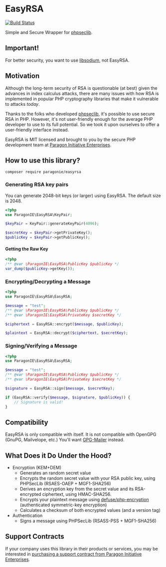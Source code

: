 # EasyRSA

[![Build Status](https://travis-ci.org/paragonie/EasyRSA.svg?branch=master)](https://travis-ci.org/paragonie/EasyRSA)

Simple and Secure Wrapper for [phpseclib](https://github.com/phpseclib/phpseclib).

## Important!

For better security, you want to use [libsodium](https://pecl.php.net/package/libsodium), not EasyRSA.

## Motivation

Although the long-term security of RSA is questionable (at best) given the
advances in index calculus attacks, there are many issues with how RSA is
implemented in popular PHP cryptography libraries that make it vulnerable to
attacks *today*.

Thanks to the folks who developed [phpseclib](https://github.com/phpseclib/phpseclib),
it's possible to use secure RSA in PHP. However, it's not user-friendly enough
for the average PHP developer to use to its full potential. So we took it upon
ourselves to offer a user-friendly interface instead.

EasyRSA is MIT licensed and brought to you by the secure PHP development team at
[Paragon Initiative Enterprises](https://paragonie.com).

## How to use this library?
`composer require paragonie/easyrsa`

### Generating RSA key pairs

You can generate 2048-bit keys (or larger) using EasyRSA. The default size is 2048.

```php
<?php
use ParagonIE\EasyRSA\KeyPair;

$keyPair = KeyPair::generateKeyPair(4096);

$secretKey = $keyPair->getPrivateKey();
$publicKey = $keyPair->getPublicKey();
```

#### Getting the Raw Key

```php
<?php
/** @var \ParagonIE\EasyRSA\PublicKey $publicKey */
var_dump($publicKey->getKey());
```

### Encrypting/Decrypting a Message

```php
<?php
use ParagonIE\EasyRSA\EasyRSA;

$message = "test";
/** @var \ParagonIE\EasyRSA\PublicKey $publicKey */
/** @var \ParagonIE\EasyRSA\PrivateKey $secretKey */

$ciphertext = EasyRSA::encrypt($message, $publicKey);

$plaintext = EasyRSA::decrypt($ciphertext, $secretKey);
```

### Signing/Verifying a Message

```php
<?php
use ParagonIE\EasyRSA\EasyRSA;

$message = "test";
/** @var \ParagonIE\EasyRSA\PublicKey $publicKey */
/** @var \ParagonIE\EasyRSA\PrivateKey $secretKey */

$signature = EasyRSA::sign($message, $secretKey);

if (EasyRSA::verify($message, $signature, $publicKey)) {
    // Signature is valid!
}
```

## Compatibility

EasyRSA is only compatible with itself. It is not compatible with OpenGPG (GnuPG, Mailvelope, etc.) You'll want [GPG-Mailer](https://github.com/paragonie/gpg-mailer) instead.

## What Does it Do Under the Hood?

* Encryption (KEM+DEM)
    * Generates an random secret value
    * Encrypts the random secret value with your RSA public key, using PHPSecLib
      (RSAES-OAEP + MGF1-SHA256)
    * Derives an encryption key from the secret value and its RSA-encrypted ciphertext, 
      using HMAC-SHA256.
    * Encrypts your plaintext message using [defuse/php-encryption](https://github.com/defuse/php-encryption)
      (authenticated symmetric-key encryption)
    * Calculates a checksum of both encrypted values (and a version tag)
* Authentication
    * Signs a message using PHPSecLib (RSASS-PSS + MGF1-SHA256)

## Support Contracts

If your company uses this library in their products or services, you may be
interested in [purchasing a support contract from Paragon Initiative Enterprises](https://paragonie.com/enterprise).
